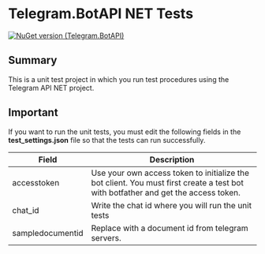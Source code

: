 # Telegram.BotAPI NET Tests
[![NuGet version (Telegram.BotAPI)](https://img.shields.io/nuget/v/Telegram.BotAPI.svg?style=flat-square)](https://www.nuget.org/packages/Telegram.BotAPI/)

## Summary
This is a unit test project in which you run test procedures using the Telegram API NET project.

## Important
If you want to run the unit tests, you must edit the following fields in the **test_settings.json** file so that the tests can run successfully.

| Field | Description |
|-----|-----|
| accesstoken | Use your own access token to initialize the bot client. You must first create a test bot with botfather and get the access token. |
| chat_id | Write the chat id where you will run the unit tests |
| sampledocumentid | Replace with a document id from telegram servers. |

